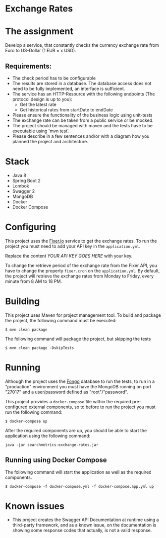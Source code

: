 Exchange Rates
==

# The assignment
Develop a service, that constantly checks the currency exchange rate from Euro to US-Dollar (1 EUR = x USD).

## Requirements:
* The check period has to be configurable
* The results are stored in a database. The database access does not need to be fully implemented, an interface is sufficient.
* The service has an HTTP-Resource with the following endpoints (The protocol design is up to you):
    * Get the latest rate
    * Get historical rates from startDate to endDate
* Please ensure the functionality of the business logic using unit-tests
* The exchange rate can be taken from a public service or be mocked.
* The project should be managed with maven and the tests have to be executable using 'mvn test'.
* Please describe in a few sentences and/or with a diagram how you planned the project and architecture.

# Stack

* Java 8
* Spring Boot 2
* Lombok
* Swagger 2
* MongoDB
* Docker
* Docker Compose

# Configuring

This project uses the [Fixer.io](https://fixer.io/) service to get the exchange rates. To run the project you must need to add your API key in the `application.yml`.

Replace the content *YOUR API KEY GOES HERE* with your key.

To change the retrieve period of the exchange rate from the Fixer API, you have to change the property `fixer.cron` on the `application.yml`. By default, the project will retrieve the exchange rates from Monday to Friday, every minute from 8 AM to 18 PM. 

# Building
This project uses Maven for project management tool. To build and package the project, the following command must be executed:

```
$ mvn clean package
```

The following command will package the project, but skipping the tests

```
$ mvn clean package -DskipTests
```

# Running

Although the project uses the [Fongo](https://github.com/fakemongo/fongo) database to run the tests, to run in a "production" environment you must have the MongoDB running on port "27017" and a user/password defined as "root"/"password".

This project provides a `docker-compose` file within the required pre-configured external components, so to before to run the project you must run the following command:

```
$ docker-compose up
```

After the required components are up, you should be able to start the application using the following command:

```
java -jar searchmetrics-exchange-rates.jar
```

## Running using Docker Compose

The following command will start the application as well as the required components.

```
$ docker-compose -f docker-compose.yml -f docker-compose.app.yml up
```

# Known issues

* This project creates the Swagger API Documentation at runtime using a third-party framework, and as a known issue, on the documentation is showing some response codes that actually, is not a valid response.
